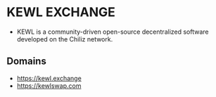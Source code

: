# KEWL EXCHANGE
- KEWL is a community-driven open-source decentralized software developed on the Chiliz network.

## Domains
- https://kewl.exchange
- https://kewlswap.com